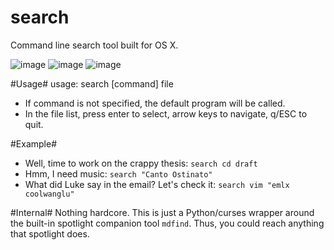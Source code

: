 search
======

Command line search tool built for OS X.

![image](https://github.com/v-yadli/search/raw/master/screenshots/1.png)
![image](https://github.com/v-yadli/search/raw/master/screenshots/2.png)
![image](https://github.com/v-yadli/search/raw/master/screenshots/3.png)


#Usage#
usage: search [command] file
- If command is not specified, the default program will be called.
- In the file list, press enter to select, arrow keys to navigate, q/ESC to quit.

#Example#
- Well, time to work on the crappy thesis: ``search cd draft``
- Hmm, I need music: ``search "Canto Ostinato"``
- What did Luke say in the email? Let's check it: ``search vim "emlx coolwanglu"``

#Internal#
Nothing hardcore. This is just a Python/curses wrapper around the built-in spotlight companion tool ``mdfind``. Thus, you could reach anything that spotlight does.
